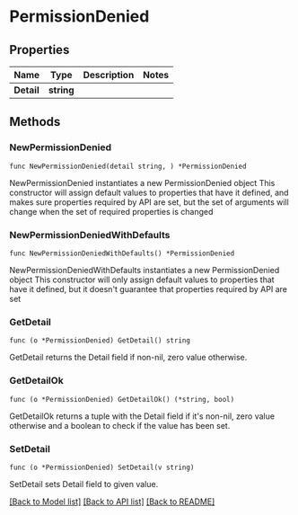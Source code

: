 # PermissionDenied

## Properties

Name | Type | Description | Notes
------------ | ------------- | ------------- | -------------
**Detail** | **string** |  | 

## Methods

### NewPermissionDenied

`func NewPermissionDenied(detail string, ) *PermissionDenied`

NewPermissionDenied instantiates a new PermissionDenied object
This constructor will assign default values to properties that have it defined,
and makes sure properties required by API are set, but the set of arguments
will change when the set of required properties is changed

### NewPermissionDeniedWithDefaults

`func NewPermissionDeniedWithDefaults() *PermissionDenied`

NewPermissionDeniedWithDefaults instantiates a new PermissionDenied object
This constructor will only assign default values to properties that have it defined,
but it doesn't guarantee that properties required by API are set

### GetDetail

`func (o *PermissionDenied) GetDetail() string`

GetDetail returns the Detail field if non-nil, zero value otherwise.

### GetDetailOk

`func (o *PermissionDenied) GetDetailOk() (*string, bool)`

GetDetailOk returns a tuple with the Detail field if it's non-nil, zero value otherwise
and a boolean to check if the value has been set.

### SetDetail

`func (o *PermissionDenied) SetDetail(v string)`

SetDetail sets Detail field to given value.



[[Back to Model list]](../README.md#documentation-for-models) [[Back to API list]](../README.md#documentation-for-api-endpoints) [[Back to README]](../README.md)


